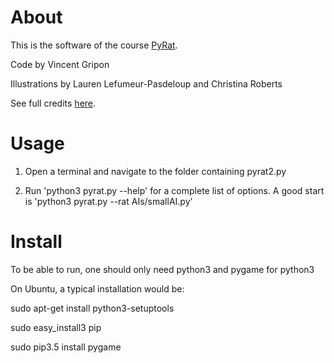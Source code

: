 # About

This is the software of the course [PyRat](http://formations.telecom-bretagne.eu/pyrat).

Code by Vincent Gripon

Illustrations by Lauren Lefumeur-Pasdeloup and Christina Roberts

See full credits [here](http://formations.telecom-bretagne.eu/pyrat/?page_id=264).

# Usage

1. Open a terminal and navigate to the folder containing pyrat2.py

2. Run 'python3 pyrat.py --help' for a complete list of options. A good start is 'python3 pyrat.py --rat AIs/smallAI.py'

# Install

To be able to run, one should only need python3 and pygame for python3

On Ubuntu, a typical installation would be:

sudo apt-get install python3-setuptools

sudo easy_install3 pip

sudo pip3.5 install pygame

